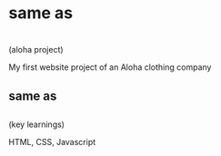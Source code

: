 # same as <h1>
(aloha project)

My first website project of an Aloha clothing company

## same as <h2>
(key learnings)

HTML, CSS, Javascript